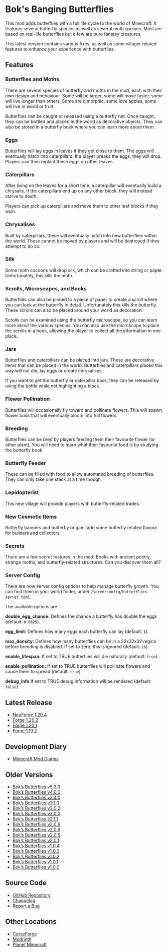 # Bok's Banging Butterflies
This mod adds butterflies with a full life cycle to the world of Minecraft. It
features several butterfly species as well as several moth species. Most are
based on real-life butterflies but a few are pure fantasy creatures.

This latest version contains various fixes, as well as some villager related
features to enhance your experience with butterflies.

## Features 

### Butterflies and Moths

There are several species of butterfly and moths in the mod, each with their
own design and behaviour. Some will be larger, some will move faster, some will
live longer than others. Some are dimorphic, some love apples, some will live
in wood or fruit.

Butterflies can be caught or released using a butterfly net. Once caught, they
can be bottled and placed in the world as decorative objects. They can also be
stored in a butterfly book where you can learn more about them.

### Eggs

Butterflies will lay eggs in leaves if they get close to them. The eggs will
eventually hatch into caterpillars. If a player breaks the eggs, they will
drop. Players can then replant these eggs on other leaves.

### Caterpillars

After living on the leaves for a short time, a caterpillar will eventually
build a chrysalis. If the caterpillars end up on any other block, they will
instead starve to death.

Players can pick up caterpillars and move them to other leaf blocks if they
wish.

### Chrysalises

Built by caterpillars, these will eventually hatch into new butterflies within
the world. These cannot be moved by players and will be destroyed if they
attempt to do so.

### Silk

Some moth cocoons will drop silk, which can be crafted into string or paper.
Unfortunately, this kills the moth.

### Scrolls, Microscopes, and Books

Butterflies can also be pinned to a piece of paper to create a scroll where you
can look at the butterfly in detail. Unfortunately this kills the butterfly.
These scrolls can also be placed around your world as decoration. 

Scrolls can be examined using the butterfly microscope, so you can learn more
about the various species. You can also use the microscope to place the scrolls
in a book, allowing the player to collect all the information in one place.

### Jars

Butterflies and caterpillars can be placed into jars. These are decorative
items that can be placed in the world. Butterflies and caterpillars placed
this way will not die, lay eggs or create chrysalises.

If you want to get the butterfly or caterpillar back, they can be released by
using the bottle while not highlighting a block.

### Flower Pollination

Butterflies will occasionally fly toward and pollinate flowers. This will spawn
flower buds that will eventually bloom into full flowers.

### Breeding

Butterflies can be bred by players feeding them their favourite flower (or
other plant). You will need to learn what their favourite food is by studying
the butterfly book.

### Butterfly Feeder

These can be filled with food to allow automated breeding of butterflies. They
can only take one stack at a time though.

### Lepidopterist

This new village will provide players with butterfly-related trades.

### New Cosmetic Items

Butterfly banners and butterfly origami add some butterfly related flavour for
builders and collectors.

### Secrets

There are a few secret features in the mod. Books with ancient poetry, strange
moths, and butterfly-related structures. Can you discover them all?

### Server Config

There are now server config options to help manage butterfly growth. You can
find them in your world folder, under `/serverconfig/butterflies-server.toml`.

The available options are:

**double_egg_chance:** Defines the chance a butterfly has double the eggs
(default: `0.0625`).

**egg_limit:** Defines how many eggs each butterfly can lay (default: `1`).

**max_density:** Defines how many butterflies can be in a 32x32x32 region
before breeding is disabled. If set to zero, this is ignored (default: `16`).

**enable_lifespan:** If set to TRUE butterflies will die naturally
(default: `true`).

**enable_pollination:** If set to TRUE butterflies will pollinate flowers and
cause them to spread (default: `true`)

**debug_info** If set to TRUE debug information will be rendered (default: `false`)

## Latest Release
- [NeoForge 1.20.4](https://github.com/doc-bok/Butterflies/releases/download/6.0.0/butterflies-6.0.0-for-1.20.4.jar)
- [Forge 1.20.2](https://github.com/doc-bok/Butterflies/releases/download/6.0.0/butterflies-6.0.0-for-1.20.2.jar)
- [Forge 1.20.1](https://github.com/doc-bok/Butterflies/releases/download/6.0.0/butterflies-6.0.0-for-1.20.1.jar)
- [Forge 1.19.2](https://github.com/doc-bok/Butterflies/releases/download/6.0.0/butterflies-6.0.0-for-1.19.2.jar)

## Development Diary
- [Minecraft Mod Diaries](https://www.bokmcdok.com/minecraft-modding-diaries/)

## Older Versions
- [Bok’s Butterflies v5.0.0](https://github.com/doc-bok/Butterflies/releases/tag/5.0.0)
- [Bok’s Butterflies v4.0.0](https://github.com/doc-bok/Butterflies/releases/tag/4.0.0)
- [Bok’s Butterflies v3.4.0](https://github.com/doc-bok/Butterflies/releases/tag/3.4.0)
- [Bok’s Butterflies v3.1.0](https://github.com/doc-bok/Butterflies/releases/tag/3.1.0)
- [Bok’s Butterflies v3.0.2](https://github.com/doc-bok/Butterflies/releases/tag/3.0.2)
- [Bok’s Butterflies v3.0.0](https://github.com/doc-bok/Butterflies/releases/tag/3.0.0)
- [Bok’s Butterflies v2.1.1](https://github.com/doc-bok/Butterflies/releases/tag/2.1.1)
- [Bok’s Butterflies v2.0.9](https://github.com/doc-bok/Butterflies/releases/tag/2.0.9)
- [Bok’s Butterflies v2.0.6](https://github.com/doc-bok/Butterflies/releases/tag/2.0.6)
- [Bok’s Butterflies v2.0.5](https://github.com/doc-bok/Butterflies/releases/tag/2.0.5)
- [Bok’s Butterflies v2.0.1](https://github.com/doc-bok/Butterflies/releases/tag/2.0.1)
- [Bok’s Butterflies v1.0.4](https://github.com/doc-bok/Butterflies/releases/tag/1.0.4)
- [Bok’s Butterflies v1.0.3](https://github.com/doc-bok/Butterflies/releases/tag/1.0.3)
- [Bok’s Butterflies v1.0.2](https://github.com/doc-bok/Butterflies/releases/tag/1.0.2)
- [Bok’s Butterflies v1.0.1](https://github.com/doc-bok/Butterflies/releases/tag/1.0.1)
- [Bok’s Butterflies v1.0.0](https://github.com/doc-bok/Butterflies/releases/tag/1.0.0)

## Source Code
- [GitHub Repository](https://github.com/doc-bok/Butterflies)
- [Changelog](https://github.com/doc-bok/Butterflies/blob/main/CHANGELOG.md)
- [Report a Bug](https://github.com/doc-bok/Butterflies/issues)

## Other Locations
- [CurseForge](https://www.curseforge.com/minecraft/mc-mods/boks-butterflies)
- [Modrinth](https://modrinth.com/mod/boks-butterflies/)
- [Planet Minecraft](https://www.planetminecraft.com/mod/bok-s-butterflies/)